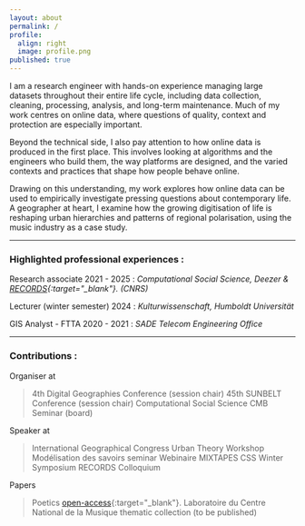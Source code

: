 ```yaml
---
layout: about
permalink: /
profile:
  align: right
  image: profile.png
published: true
---
```


I am a research engineer with hands-on experience managing large datasets throughout their entire life cycle, including data collection, cleaning, processing, analysis, and long-term maintenance. Much of my work centres on online data, where questions of quality, context and protection are especially important.

Beyond the technical side, I also pay attention to how online data is produced in the first place. This involves looking at algorithms and the engineers who build them, the way platforms are designed, and the varied contexts and practices that shape how people behave online.

Drawing on this understanding, my work explores how online data can be used to empirically investigate pressing questions about contemporary life. A geographer at heart, I examine how the growing digitisation of life is reshaping urban hierarchies and patterns of regional polarisation, using the music industry as a case study.

***

### Highlighted professional experiences :

Research associate 2021 - 2025
  : *Computational Social Science,  Deezer &  [RECORDS](https://records.huma-num.fr/en/home/){:target="_blank"}. (CNRS)*

Lecturer (winter semester) 2024
  : *Kulturwissenschaft, Humboldt Universität*

GIS Analyst - FTTA 2020 - 2021
  : *SADE Telecom Engineering Office*

***

### Contributions :

Organiser at
> 4th  Digital  Geographies  Conference  (session  chair)
> 45th  SUNBELT Conference (session chair)
> Computational Social Science CMB Seminar (board)

Speaker at 
> International  Geographical  Congress
> Urban  Theory  Workshop
> Modélisation  des  savoirs  seminar
> Webinaire  MIXTAPES
> CSS  Winter  Symposium
> RECORDS Colloquium 

Papers
> Poetics [open-access](https://doi.org/10.1016/j.poetic.2025.102006){:target="_blank"}.
> Laboratoire du Centre National de la Musique thematic collection (to be published)

